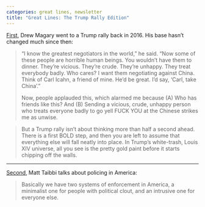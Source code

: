```yaml
---
categories: great lines, newsletter
title: "Great Lines: The Trump Rally Edition"
---
```



[First](https://www.gq.com/story/trump-supporters-gop-campaign-iowa), Drew Magary went to a Trump rally back in 2016\. His base hasn’t changed much since then:

> “I know the greatest negotiators in the world,” he said. “Now some of these people are horrible human beings. You wouldn’t have them to dinner. They’re vicious. They’re crude. They’re unhappy. They treat everybody badly. Who cares? I want them negotiating against China. Think of Carl Icahn, a friend of mine. He’d be great. I’d say, ‘Carl, take China’.”
> 
> Now, people applauded this, which alarmed me because (A) Who has friends like this? And (B) Sending a vicious, crude, unhappy person who treats everyone badly to go yell FUCK YOU at the Chinese strikes me as unwise.

> But a Trump rally isn’t about thinking more than half a second ahead. There is a first BOLD step, and then you are left to assume that everything else will fall neatly into place. In Trump’s white-trash, Louis XIV universe, all you see is the pretty gold paint before it starts chipping off the walls.

***
[Second](https://taibbi.substack.com/p/where-did-policing-go-wrong), Matt Taibbi talks about policing in America:

> Basically we have two systems of enforcement in America, a minimalist one for people with political clout, and an intrusive one for everyone else.